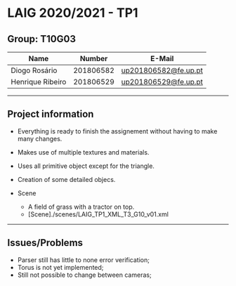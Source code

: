 # LAIG 2020/2021 - TP1

## Group: T10G03

| Name             | Number    | E-Mail             |
| ---------------- | --------- | ------------------ |
| Diogo Rosário    | 201806582 | up201806582@fe.up.pt |
| Henrique Ribeiro | 201806529 | up201806529@fe.up.pt |

----
## Project information

- Everything is ready to finish the assignement without having to make many changes.
- Makes use of multiple textures and materials.
- Uses all primitive object except for the triangle.
- Creation of some detailed objecs.

- Scene
  - A field of grass with a tractor on top.
  - [Scene]./scenes/LAIG_TP1_XML_T3_G10_v01.xml
----
## Issues/Problems

- Parser still has little to none error verification;
- Torus is not yet implemented;
- Still not possible to change between cameras;

